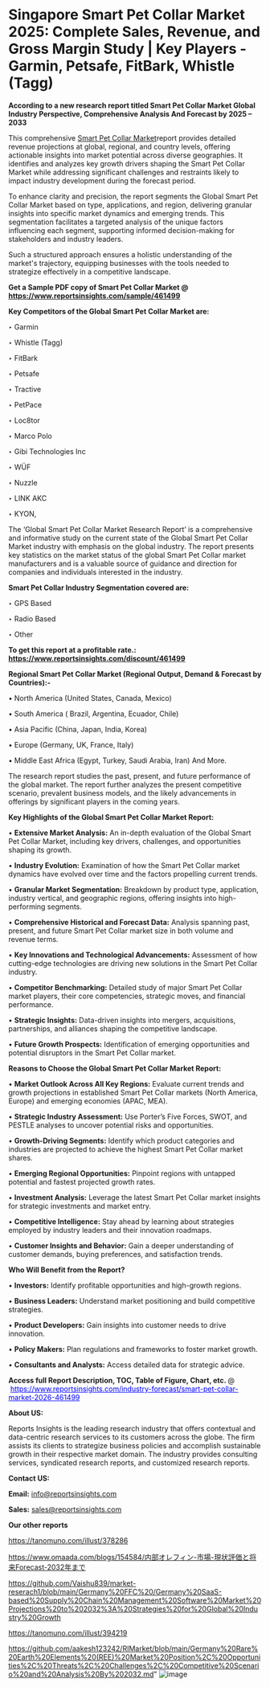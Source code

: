 # Singapore Smart Pet Collar Market 2025: Complete Sales, Revenue, and Gross Margin Study | Key Players - Garmin, Petsafe, FitBark, Whistle (Tagg)

<strong>According to a new research report titled Smart Pet Collar Market Global Industry Perspective, Comprehensive Analysis And Forecast by 2025 – 2033</strong>

This comprehensive <a href=https://www.reportsinsights.com/sample/461499>Smart Pet Collar Market</a>report provides detailed revenue projections at global, regional, and country levels, offering actionable insights into market potential across diverse geographies. It identifies and analyzes key growth drivers shaping the Smart Pet Collar Market while addressing significant challenges and restraints likely to impact industry development during the forecast period.

To enhance clarity and precision, the report segments the Global Smart Pet Collar Market based on type, applications, and region, delivering granular insights into specific market dynamics and emerging trends. This segmentation facilitates a targeted analysis of the unique factors influencing each segment, supporting informed decision-making for stakeholders and industry leaders.

Such a structured approach ensures a holistic understanding of the market's trajectory, equipping businesses with the tools needed to strategize effectively in a competitive landscape.

<strong>Get a Sample PDF copy of Smart Pet Collar Market </strong><strong>@<a href=https://www.reportsinsights.com/sample/461499 style=color:#0000ff;> https://www.reportsinsights.com/sample/461499</a></strong></font>

<strong>Key Competitors of the Global Smart Pet Collar Market are:</strong>

‣ Garmin

‣ Whistle (Tagg)

‣ FitBark

‣ Petsafe

‣ Tractive

‣ PetPace

‣ Loc8tor

‣ Marco Polo

‣ Gibi Technologies Inc

‣ WÜF

‣ Nuzzle

‣ LINK AKC

‣ KYON,

The ‘Global Smart Pet Collar Market Research Report’ is a comprehensive and informative study on the current state of the Global Smart Pet Collar Market industry with emphasis on the global industry. The report presents key statistics on the market status of the global Smart Pet Collar market manufacturers and is a valuable source of guidance and direction for companies and individuals interested in the industry.

<strong>Smart Pet Collar Industry Segmentation covered are:</strong>

‣ GPS Based

‣ Radio Based

‣ Other

<strong>To get this report at a profitable rate.: <a href=https://www.reportsinsights.com/discount/461499 style=color:#0000ff;>https://www.reportsinsights.com/discount/461499</a></strong></font>

<strong>Regional Smart Pet Collar Market (Regional Output, Demand &amp; Forecast by Countries):-</strong>

• North America (United States, Canada, Mexico)

• South America ( Brazil, Argentina, Ecuador, Chile)

• Asia Pacific (China, Japan, India, Korea)

• Europe (Germany, UK, France, Italy)

• Middle East Africa (Egypt, Turkey, Saudi Arabia, Iran) And More.

The research report studies the past, present, and future performance of the global market. The report further analyzes the present competitive scenario, prevalent business models, and the likely advancements in offerings by significant players in the coming years.

<strong>Key Highlights of the Global Smart Pet Collar Market Report:</strong>

• <strong>Extensive Market Analysis:</strong> An in-depth evaluation of the Global Smart Pet Collar Market, including key drivers, challenges, and opportunities shaping its growth.

• <strong>Industry Evolution:</strong> Examination of how the Smart Pet Collar market dynamics have evolved over time and the factors propelling current trends.

• <strong>Granular Market Segmentation:</strong> Breakdown by product type, application, industry vertical, and geographic regions, offering insights into high-performing segments.

• <strong>Comprehensive Historical and Forecast Data:</strong> Analysis spanning past, present, and future Smart Pet Collar market size in both volume and revenue terms.

• <strong>Key Innovations and Technological Advancements:</strong> Assessment of how cutting-edge technologies are driving new solutions in the Smart Pet Collar industry.

• <strong>Competitor Benchmarking:</strong> Detailed study of major Smart Pet Collar market players, their core competencies, strategic moves, and financial performance.

• <strong>Strategic Insights:</strong> Data-driven insights into mergers, acquisitions, partnerships, and alliances shaping the competitive landscape.

• <strong>Future Growth Prospects:</strong> Identification of emerging opportunities and potential disruptors in the Smart Pet Collar market.

<strong>Reasons to Choose the Global Smart Pet Collar Market Report:</strong>

• <strong>Market Outlook Across All Key Regions:</strong> Evaluate current trends and growth projections in established Smart Pet Collar markets (North America, Europe) and emerging economies (APAC, MEA).

• <strong>Strategic Industry Assessment:</strong> Use Porter’s Five Forces, SWOT, and PESTLE analyses to uncover potential risks and opportunities.

• <strong>Growth-Driving Segments:</strong> Identify which product categories and industries are projected to achieve the highest Smart Pet Collar market shares.

• <strong>Emerging Regional Opportunities:</strong> Pinpoint regions with untapped potential and fastest projected growth rates.

• <strong>Investment Analysis:</strong> Leverage the latest Smart Pet Collar market insights for strategic investments and market entry.

• <strong>Competitive Intelligence:</strong> Stay ahead by learning about strategies employed by industry leaders and their innovation roadmaps.

• <strong>Customer Insights and Behavior:</strong> Gain a deeper understanding of customer demands, buying preferences, and satisfaction trends.

<strong>Who Will Benefit from the Report?</strong>

• <strong>Investors:</strong> Identify profitable opportunities and high-growth regions.

• <strong>Business Leaders:</strong> Understand market positioning and build competitive strategies.

• <strong>Product Developers:</strong> Gain insights into customer needs to drive innovation.

• <strong>Policy Makers:</strong> Plan regulations and frameworks to foster market growth.

• <strong>Consultants and Analysts:</strong> Access detailed data for strategic advice.
</ul>
<strong>Access full Report Description, TOC, Table of Figure, Chart, etc. </strong>@  <a href=https://www.reportsinsights.com/industry-forecast/smart-pet-collar-market-2026-461499 style=color:#0000ff;>https://www.reportsinsights.com/industry-forecast/smart-pet-collar-market-2026-461499</a></font>

<strong><strong>About US</strong>:</strong>

Reports Insights is the leading research industry that offers contextual and data-centric research services to its customers across the globe. The firm assists its clients to strategize business policies and accomplish sustainable growth in their respective market domain. The industry provides consulting services, syndicated research reports, and customized research reports.

<strong>Contact US:</strong>

<p class=""""><b>Email:</b> <a href=mailto:info@reportsinsights.com>info@reportsinsights.com</a></p>
<p class=""""><b>Sales:</b> <a href=mailto:sales@reportsinsights.com>sales@reportsinsights.com</a></p>

<strong>Our other reports</strong>

<a href=https://tanomuno.com/illust/378286>https://tanomuno.com/illust/378286</a>

<a href=https://www.omaada.com/blogs/154584/内部オレフィン-市場-現状評価と将来Forecast-2032年まで>https://www.omaada.com/blogs/154584/内部オレフィン-市場-現状評価と将来Forecast-2032年まで</a>

<a href=https://github.com/Vaishu839/market-reserach1/blob/main/Germany%20FFC%20/Germany%20SaaS-based%20Supply%20Chain%20Management%20Software%20Market%20Projections%20to%202032%3A%20Strategies%20for%20Global%20Industry%20Growth>https://github.com/Vaishu839/market-reserach1/blob/main/Germany%20FFC%20/Germany%20SaaS-based%20Supply%20Chain%20Management%20Software%20Market%20Projections%20to%202032%3A%20Strategies%20for%20Global%20Industry%20Growth</a>

<a href=https://tanomuno.com/illust/394219>https://tanomuno.com/illust/394219</a>

<a href=https://github.com/aakesh123242/RIMarket/blob/main/Germany%20Rare%20Earth%20Elements%20(REE)%20Market%20Position%2C%20Opportunities%2C%20Threats%2C%20Challenges%2C%20Competitive%20Scenario%20and%20Analysis%20By%202032.md>https://github.com/aakesh123242/RIMarket/blob/main/Germany%20Rare%20Earth%20Elements%20(REE)%20Market%20Position%2C%20Opportunities%2C%20Threats%2C%20Challenges%2C%20Competitive%20Scenario%20and%20Analysis%20By%202032.md</a>"
![image](https://github.com/user-attachments/assets/4d0fa600-65e2-4ee1-afa6-b147bb1d0c60)
